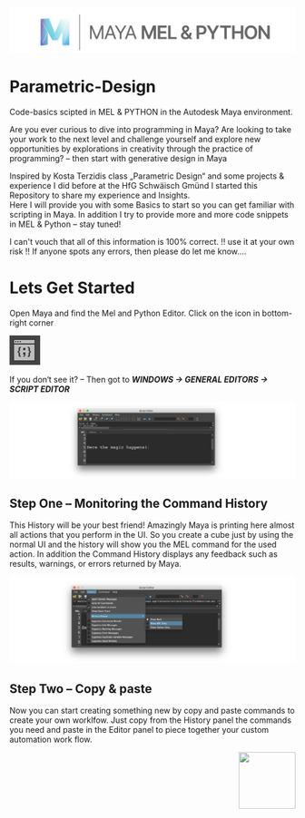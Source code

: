 ![](assets/cover.png)

# Parametric-Design
Code-basics scipted in MEL & PYTHON in the Autodesk Maya environment.

Are you ever curious to dive into programming in Maya? Are looking to take your work to the next level and challenge yourself and explore new opportunities by explorations in creativity through the practice of programming? – then start with generative design in Maya

Inspired by Kosta Terzidis class „Parametric Design“ and some projects & experience I did before at the HfG Schwäisch Gmünd I started this Repository to share my experience and Insights.  
Here I will provide you with some Basics to start so you can get familiar with scripting in Maya. In addition I try to provide more and more code snippets in MEL & Python – stay tuned!

I can't vouch that all of this information is 100% correct. !! use it at your own risk !! If anyone spots any errors, then please do let me know....



# Lets Get Started

Open Maya and find the Mel and Python Editor. Click on the icon in bottom-right corner 

![](assets/Editor_icon.png)

If you don‘t see it? – Then got to ***WINDOWS -> GENERAL EDITORS -> SCRIPT EDITOR***

![](assets/Editor.png)

## Step One – Monitoring the Command History

This History will be your best friend! Amazingly Maya is printing here almost all actions that you perform in the UI. So you create a cube just by using the normal UI and the history will show you the MEL command for the used action. In addition the Command History displays any feedback such as results, warnings, or errors returned by Maya.


![](assets/History.png)

## Step Two – Copy & paste

Now you can start creating something new by copy and paste commands to create your own worklfow. Just copy from the History panel the commands you need and paste in the Editor panel to piece together your custom automation work flow.



<img align="right" width="100" height="100" src="https://camo.githubusercontent.com/d990f75ee78efb887d9c833b77493cf44606a018/68747470733a2f2f6d656469612e67697068792e636f6d2f6d656469612f78484d4944417931716b7a4e532f67697068792e676966">

